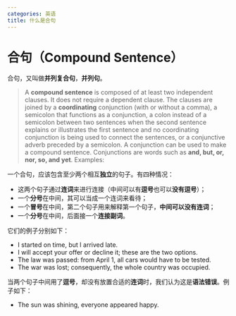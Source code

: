 ```yaml
---
categories: 英语
title: 什么是合句
---
```


# 合句（Compound Sentence）

合句，又叫做**并列复合句**，**并列句**。

> A **compound sentence** is composed of at least two independent clauses. It does not require a dependent clause. The clauses are joined by a **coordinating** conjunction (with or without a comma), a semicolon that functions as a conjunction, a colon instead of a semicolon between two sentences when the second sentence explains or illustrates the first sentence and no coordinating conjunction is being used to connect the sentences, or a conjunctive adverb preceded by a semicolon. A conjunction can be used to make a compound sentence. Conjunctions are words such as **and, but, or, nor, so, and yet**. Examples:

一个合句，应该包含至少两个相互**独立**的句子。有四种情况：

- 这两个句子通过**连词**来进行连接（中间可以有**逗号**也可以**没有逗号**）；
- 一个**分号**在中间，其可以当成一个连词来看待；
- 一个**冒号**在中间，第二个句子用来解释第一个句子，**中间可以没有连词**；
- 一个**分号**在中间，后面接一个**连接副词**。

它们的例子分别如下：

- I started on time, but I arrived late.
- I will accept your offer or decline it; these are the two options.
- The law was passed: from April 1, all cars would have to be tested.
- The war was lost; consequently, the whole country was occupied.

当两个句子中间用了**逗号**，却没有放置合适的**连词**时，我们认为这是**语法错误**。例子如下：

- The sun was shining, everyone appeared happy.

